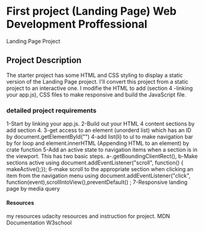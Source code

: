 
#  First project (Landing Page) Web Development Proffessional

Landing Page Project

## Project Description

The starter project has some HTML and CSS styling to display a static version of the Landing Page project. I'll convert this project from a static project to an interactive one. I modifie the HTML to add (section 4 -linking your app.js), CSS files to make responsive and build the JavaScript file.


### detailed project requirements

1-Start by linking your app.js.
2-Build out your HTML 4 content sections by add section 4. 
3-get access to an element (unorderd list) which has an ID by document.getElementById("")
4-add list(li) to ul to make navigation bar by for loop and element.innerHTML (Appending HTML to an element) by crate function
5-Add an active state to navigation items when a section is in the viewport. This has two basic steps.
a-.getBoundingClientRect(),
b-Make sections active using document.addEventListener("scroll", function() { makeActive();});
6-make scroll to the appropriate section  when clicking an item from the navigation menu using document.addEventListener("click", function(event),scrollIntoView(),preventDefault() ; 
7-Responsive landing page by media query

#### Resources

my resources udacity resources and instruction for project.
MDN Documentation
W3school

